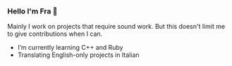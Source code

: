 ### Hello I'm Fra 👋

Mainly I work on projects that require sound work. But this doesn't limit me to give contributions when I can.

- I’m currently learning C++ and Ruby
- Translating English-only projects in Italian

<!--
**amuno34/amuno34** is a ✨ _special_ ✨ repository because its `README.md` (this file) appears on your GitHub profile.

Here are some ideas to get you started:

- 🔭 I’m currently working on ...
- 🌱 I’m currently learning ...
- 👯 I’m looking to collaborate on ...
- 🤔 I’m looking for help with ...
- 💬 Ask me about ...
- 📫 How to reach me: ...
- 😄 Pronouns: ...
- ⚡ Fun fact: ...
-->
